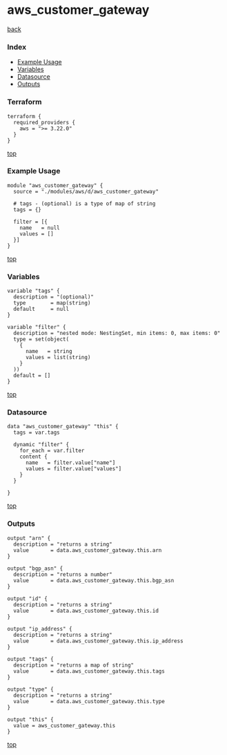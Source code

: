 # aws_customer_gateway
[back](../aws.md)
### Index
- [Example Usage](#example-usage)
- [Variables](#variables)
- [Datasource](#datasource)
- [Outputs](#outputs)
### Terraform
```hcl
terraform {
  required_providers {
    aws = ">= 3.22.0"
  }
}
```
[top](#index)
### Example Usage
```hcl
module "aws_customer_gateway" {
  source = "./modules/aws/d/aws_customer_gateway"

  # tags - (optional) is a type of map of string
  tags = {}

  filter = [{
    name   = null
    values = []
  }]
}
```
[top](#index)
### Variables
```hcl
variable "tags" {
  description = "(optional)"
  type        = map(string)
  default     = null
}

variable "filter" {
  description = "nested mode: NestingSet, min items: 0, max items: 0"
  type = set(object(
    {
      name   = string
      values = list(string)
    }
  ))
  default = []
}
```
[top](#index)

### Datasource
```hcl
data "aws_customer_gateway" "this" {
  tags = var.tags

  dynamic "filter" {
    for_each = var.filter
    content {
      name   = filter.value["name"]
      values = filter.value["values"]
    }
  }

}
```
[top](#index)
### Outputs
```hcl
output "arn" {
  description = "returns a string"
  value       = data.aws_customer_gateway.this.arn
}

output "bgp_asn" {
  description = "returns a number"
  value       = data.aws_customer_gateway.this.bgp_asn
}

output "id" {
  description = "returns a string"
  value       = data.aws_customer_gateway.this.id
}

output "ip_address" {
  description = "returns a string"
  value       = data.aws_customer_gateway.this.ip_address
}

output "tags" {
  description = "returns a map of string"
  value       = data.aws_customer_gateway.this.tags
}

output "type" {
  description = "returns a string"
  value       = data.aws_customer_gateway.this.type
}

output "this" {
  value = aws_customer_gateway.this
}
```
[top](#index)
